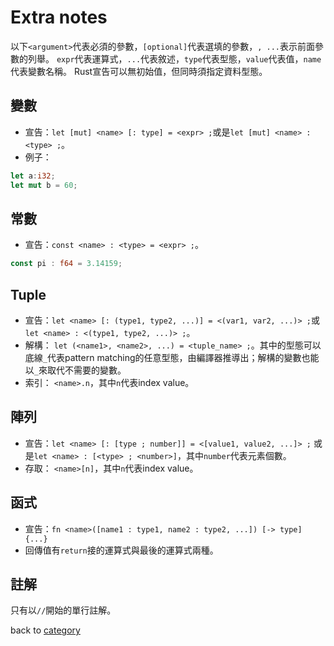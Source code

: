 # Extra notes
以下`<argument>`代表必須的參數，`[optional]`代表選填的參數，`, ...`表示前面參數的列舉。
`expr`代表運算式，`...`代表敘述，`type`代表型態，`value`代表值，`name`代表變數名稱。
Rust宣告可以無初始值，但同時須指定資料型態。

## 變數
- 宣告：`let [mut] <name> [: type] = <expr> ;`或是`let [mut] <name> : <type> ;`。
- 例子：
``` rust
let a:i32;
let mut b = 60;
```

## 常數
- 宣告：`const <name> : <type> = <expr> ;`。
``` rust
const pi : f64 = 3.14159;
```

## Tuple
- 宣告：`let <name> [: (type1, type2, ...)] = <(var1, var2, ...)> ;`或`let <name> : <(type1, type2, ...)> ;`。
- 解構： `let (<name1>, <name2>, ...) = <tuple_name> ;`。其中的型態可以底線`_`代表pattern matching的任意型態，由編譯器推導出；解構的變數也能以`_`來取代不需要的變數。
- 索引： `<name>.n`，其中`n`代表index value。

## 陣列
- 宣告：`let <name> [: [type ; number]] = <[value1, value2, ...]> ;` 或是`let <name> : [<type> ; <number>]`，其中`number`代表元素個數。
- 存取： `<name>[n]`，其中`n`代表index value。

## 函式
- 宣告：`fn <name>([name1 : type1, name2 : type2, ...]) [-> type] {...}`
- 回傳值有`return`接的運算式與最後的運算式兩種。

## 註解
只有以`//`開始的單行註解。


back to [category](./../README.md)
